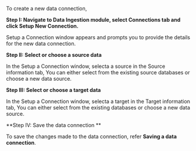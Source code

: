 To create a new data connection,

**Step I: Navigate to Data Ingestion module, select Connections tab and click Setup New Connection.** 

Setup a Connection window appears and prompts you to provide the details for the new data connection.

**Step II: Select or choose a source data**

In the Setup a Connection window, selecta a source in the Source information tab, You can either select from the existing source databases or choose a new data source.

**Step III: Select or choose a target data**

In the Setup a Connection window, selecta a target in the Target information tab, You can either select from the existing databases or choose a new data source.

**Step IV: Save the data connection **

To save the changes made to the data connection, refer **Saving a data connection**.

